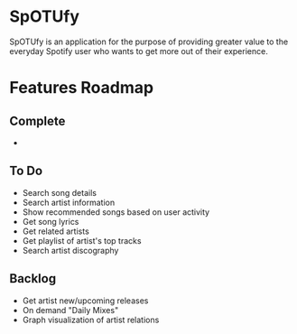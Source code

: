# SpOTUfy

SpOTUfy is an application for the purpose of providing greater value to the everyday Spotify user who wants to get more out of their experience. 

# Features Roadmap
## Complete
- 
## To Do
- Search song details
- Search artist information
- Show recommended songs based on user activity
- Get song lyrics
- Get related artists
- Get playlist of artist's top tracks
- Search artist discography
## Backlog
- Get artist new/upcoming releases
- On demand "Daily Mixes"
- Graph visualization of artist relations
